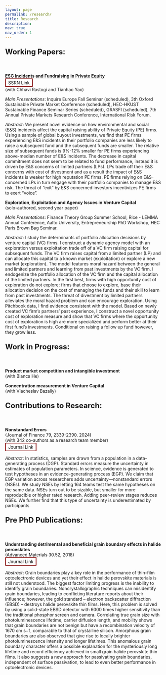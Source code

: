 ```yaml
---
layout: page
permalink: /research/
title: Research
description:
nav: true
nav_order: 1
---
```



<style>
/* Hide the page title */
h1 {
    display: none;
}
</style>


<!-- _pages/publications.md -->

<p style="font-size: 24px;"><strong>Working Papers:</strong></p><br>

**[ESG Incidents and Fundraising in Private Equity](https://papers.ssrn.com/sol3/papers.cfm?abstract_id=4641071)**<br>
 <a href="https://papers.ssrn.com/sol3/papers.cfm?abstract_id=4641071" title="SSRN link" style="display: inline-block; padding: 3px 8px; font-size: 14px; color: black; background-color: #ffffff; text-align: center; text-decoration: none; border: 2px solid rgb(130, 0, 0); border-radius: 0px;">SSRN Link</a><br>
(with Chhavi Rastogi and Tianhao Yao)

*Main Presentations*: Inquire Europe Fall Seminar (scheduled), 3th Oxford Sustainable Private Market Conference (scheduled), HEC-HKUST Sustainable Finance Seminar Series (scheduled), GRASFI (scheduled), 7th Annual Private Markets Research Conference, International Risk Forum.

*Abstract*: We present novel evidence on how environmental and social (E&S) incidents affect the
capital raising ability of Private Equity (PE) firms. Using a sample of global buyout investments,
we find that PE firms experiencing E&S incidents in their portfolio companies are
less likely to raise a subsequent fund and the subsequent funds are smaller. The relative size
of subsequent funds is 9%-12% smaller for PE firms experiencing above-median number of
E&S incidents. The decrease in capital commitment does not seem to be related to fund
performance, instead it is driven by E&S concerns of limited partners (LPs). LPs trade off
their E&S concerns with cost of divestment and as a result the impact of E&S incidents
is weaker for high reputation PE firms. PE firms relying on E&S-concerned LPs in turn
engage with their portfolio companies to manage E&S risk. The threat of “exit” by E&S
concerned investors incentivizes PE firms to exert “voice”. 


**Exploration, Exploitation and Agency Issues in Venture Capital**<br>
(solo-authored, second year paper)

*Main Presentations*: Finance Theory Group Summer School, Rice - LEMMA Annual Conference, Aalto University, Entrepreneurship PhD Workshop, HEC Paris Brown Bag Seminar.

*Abstract*: I study the determinants of portfolio allocation decisions by venture capital (VC) firms.
I construct a dynamic agency model with an exploration versus exploitation trade off of a
VC firm raising capital for subsequent funds. The VC firm raises capital from a limited
partner (LP) and can allocate this capital to a known market (exploitation) or explore a
new market (exploration). The model features moral hazard between the general and limited
partners and learning from past investments by the VC firm. I endogenize the portfolio
allocation of the VC firm and the capital allocation of the limited partners. In the first best,
firms with high opportunity cost of exploration do not explore; firms that choose to explore,
base their allocation decision on the cost of managing the funds and their skill to learn from
past investments. The threat of divestment by limited partners alleviates the moral hazard
problem and can encourage exploration. Using Pitchbook data, I find evidence consistent with
the model. Based on newly created VC firm’s partners’ past experience, I construct a novel
opportunity cost of exploration measure and show that VC firms where the opportunity cost
of exploration is high are more specialized and perform better at their first fund’s investments.
Conditional on raising a follow up fund however, they grow less.

<!-- <a href="https://google.com" title="Visit Example" style="display: inline-block; padding: 3px 8px; font-size: 14px; color: black; background-color: #ffffff; text-align: center; text-decoration: none; border: 2px solid rgb(130, 0, 0); border-radius: 0px;">PDF</a> -->

<!-- <img src="/assets/img/test_image.png" alt="Project Overview" style="width: 50%; height: auto;"> -->




<p style="font-size: 24px;"><strong>Work in Progress:</strong></p><br>

**Product market competition and intangible investment**<br>
(with Bianca He)

**Concentration measurement in Venture Capital**<br>
(with Viacheslav Bazaliy)

<p style="font-size: 24px;"><strong>Contributions to Research:</strong></p><br>

**Nonstandard Errors**<br> 
(Journal of Finance 79, 2339-2390. 2024)<br>
(with 342 co-authors as a research team member)<br>
<a href="https://onlinelibrary.wiley.com/doi/full/10.1111/jofi.13337" title="Publication Link" style="display: inline-block; padding: 3px 8px; font-size: 14px; color: black; background-color: #ffffff; text-align: center; text-decoration: none; border: 2px solid rgb(130, 0, 0); border-radius: 0px;">Journal Link</a>

*Abstract*: In statistics, samples are drawn from a population in a data-generating process (DGP). Standard errors measure the uncertainty in estimates of population parameters. In science, evidence is generated to test hypotheses in an evidence-generating process (EGP). We claim that EGP variation across researchers adds uncertainty—nonstandard errors (NSEs). We study NSEs by letting 164 teams test the same hypotheses on the same data. NSEs turn out to be sizable, but smaller for more reproducible or higher rated research. Adding peer-review stages reduces NSEs. We further find that this type of uncertainty is underestimated by participants.


<p style="font-size: 24px;"><strong>Pre PhD Publications:</strong></p><br>


**Understanding detrimental and beneficial grain boundary effects in halide perovskites**<br> 
(Advanced Materials 30.52, 2018)<br> 
<a href="https://onlinelibrary.wiley.com/doi/full/10.1002/adma.201804792" title="Publication Link" style="display: inline-block; padding: 3px 8px; font-size: 14px; color: black; background-color: #ffffff; text-align: center; text-decoration: none; border: 2px solid rgb(130, 0, 0); border-radius: 0px;">Journal Link</a>

*Abstract*: Grain boundaries play a key role in the performance of thin-film optoelectronic devices and yet their effect in halide perovskite materials is still not understood. The biggest factor limiting progress is the inability to identify grain boundaries. Noncrystallographic techniques can misidentify grain boundaries, leading to conflicting literature reports about their influence; however, the gold standard – electron backscatter diffraction (EBSD) – destroys halide perovskite thin films. Here, this problem is solved by using a solid-state EBSD detector with 6000 times higher sensitivity than the traditional phosphor screen and camera. Correlating true grain size with photoluminescence lifetime, carrier diffusion length, and mobility shows that grain boundaries are not benign but have a recombination velocity of 1670 cm s−1, comparable to that of crystalline silicon. Amorphous grain boundaries are also observed that give rise to locally brighter photoluminescence intensity and longer lifetimes. This anomalous grain boundary character offers a possible explanation for the mysteriously long lifetime and record efficiency achieved in small grain halide perovskite thin films. It also suggests a new approach for passivating grain boundaries, independent of surface passivation, to lead to even better performance in optoelectronic devices.


<!-- <img src="/assets/img/test_image.png" alt="Project Overview" style="width: 50%; height: auto;"> -->